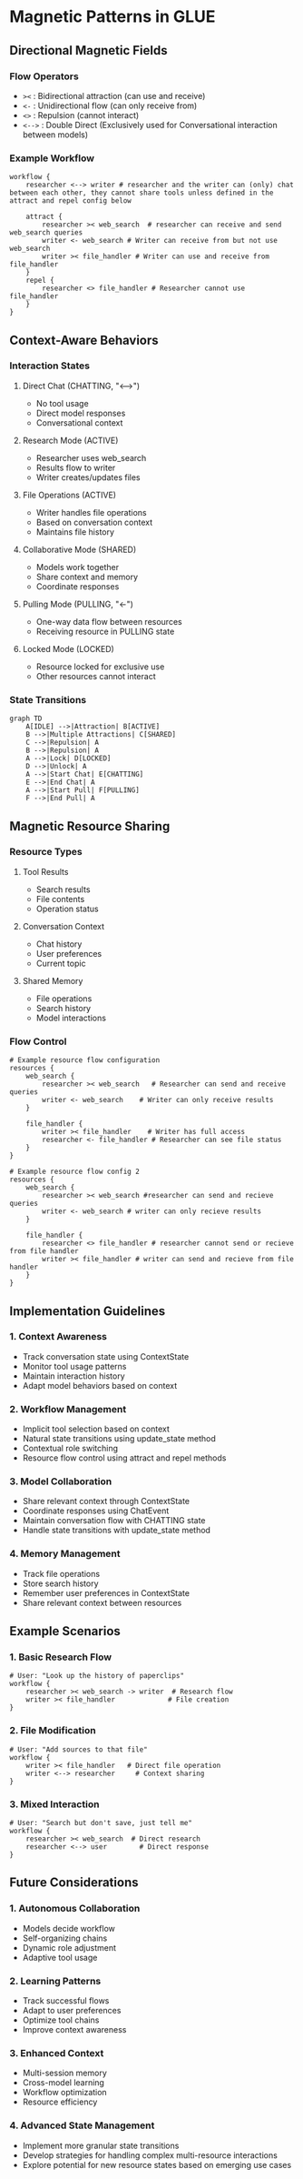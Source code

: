 # Magnetic Patterns in GLUE

## Directional Magnetic Fields

### Flow Operators
- `><` : Bidirectional attraction (can use and receive)
- `<-` : Unidirectional flow (can only receive from)
- `<>` : Repulsion (cannot interact)
- `<-->` : Double Direct (Exclusively used for Conversational interaction between models)

### Example Workflow
```glue
workflow {
    researcher <--> writer # researcher and the writer can (only) chat between each other, they cannot share tools unless defined in the attract and repel config below

    attract {
        researcher >< web_search  # researcher can receive and send web_search queries 
        writer <- web_search # Writer can receive from but not use web_search 
        writer >< file_handler # Writer can use and receive from file_handler
    }
    repel {
        researcher <> file_handler # Researcher cannot use file_handler
    }
}
```

## Context-Aware Behaviors

### Interaction States
1. Direct Chat (CHATTING, "<-->")
   - No tool usage
   - Direct model responses
   - Conversational context

2. Research Mode (ACTIVE)
   - Researcher uses web_search
   - Results flow to writer
   - Writer creates/updates files

3. File Operations (ACTIVE)
   - Writer handles file operations
   - Based on conversation context
   - Maintains file history

4. Collaborative Mode (SHARED)
   - Models work together
   - Share context and memory
   - Coordinate responses

5. Pulling Mode (PULLING, "<-")
   - One-way data flow between resources
   - Receiving resource in PULLING state

6. Locked Mode (LOCKED)
   - Resource locked for exclusive use
   - Other resources cannot interact

### State Transitions
```mermaid
graph TD
    A[IDLE] -->|Attraction| B[ACTIVE]
    B -->|Multiple Attractions| C[SHARED]
    C -->|Repulsion| A
    B -->|Repulsion| A
    A -->|Lock| D[LOCKED]
    D -->|Unlock| A
    A -->|Start Chat| E[CHATTING]
    E -->|End Chat| A
    A -->|Start Pull| F[PULLING]
    F -->|End Pull| A
```

## Magnetic Resource Sharing

### Resource Types
1. Tool Results
   - Search results
   - File contents
   - Operation status

2. Conversation Context
   - Chat history
   - User preferences
   - Current topic

3. Shared Memory
   - File operations
   - Search history
   - Model interactions

### Flow Control
```glue
# Example resource flow configuration
resources {
    web_search {
        researcher >< web_search   # Researcher can send and receive queries
        writer <- web_search    # Writer can only receive results
    }
    
    file_handler {
        writer >< file_handler    # Writer has full access
        researcher <- file_handler # Researcher can see file status
    }
}

# Example resource flow config 2
resources {
    web_search {
        researcher >< web_search #researcher can send and recieve queries
        writer <- web_search # writer can only recieve results
    }

    file_handler {
        researcher <> file_handler # researcher cannot send or recieve from file handler
        writer >< file_handler # writer can send and recieve from file handler
    }
}
```

## Implementation Guidelines

### 1. Context Awareness
- Track conversation state using ContextState
- Monitor tool usage patterns
- Maintain interaction history
- Adapt model behaviors based on context

### 2. Workflow Management
- Implicit tool selection based on context
- Natural state transitions using update_state method
- Contextual role switching
- Resource flow control using attract and repel methods

### 3. Model Collaboration
- Share relevant context through ContextState
- Coordinate responses using ChatEvent
- Maintain conversation flow with CHATTING state
- Handle state transitions with update_state method

### 4. Memory Management
- Track file operations
- Store search history
- Remember user preferences in ContextState
- Share relevant context between resources

## Example Scenarios

### 1. Basic Research Flow
```glue
# User: "Look up the history of paperclips"
workflow {
    researcher >< web_search -> writer  # Research flow
    writer >< file_handler             # File creation
}
```

### 2. File Modification
```glue
# User: "Add sources to that file"
workflow {
    writer >< file_handler   # Direct file operation
    writer <--> researcher     # Context sharing
}
```

### 3. Mixed Interaction
```glue
# User: "Search but don't save, just tell me"
workflow {
    researcher >< web_search  # Direct research
    researcher <--> user        # Direct response
}
```

## Future Considerations

### 1. Autonomous Collaboration
- Models decide workflow
- Self-organizing chains
- Dynamic role adjustment
- Adaptive tool usage

### 2. Learning Patterns
- Track successful flows
- Adapt to user preferences
- Optimize tool chains
- Improve context awareness

### 3. Enhanced Context
- Multi-session memory
- Cross-model learning
- Workflow optimization
- Resource efficiency

### 4. Advanced State Management
- Implement more granular state transitions
- Develop strategies for handling complex multi-resource interactions
- Explore potential for new resource states based on emerging use cases
